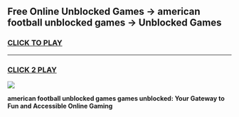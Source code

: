 
## Free Online Unblocked Games → american football unblocked games → Unblocked Games
<h3>
<a href="https://premium.freeplayer.one?title=american_football_unblocked_games&ref=21F">CLICK TO PLAY</a></h3>
<hr>

<h3>
<a href="https://premium.freeplayer.one?title=american_football_unblocked_games&ref=21F">CLICK 2 PLAY</a>
  
</h3>

<a href="https://premium.freeplayer.one?title=american_football_unblocked_games&ref=21F/"><img src="https://clearcache.store/games.png"></a>


**american football unblocked games games unblocked: Your Gateway to Fun and Accessible Online Gaming**
